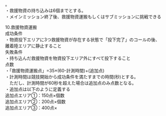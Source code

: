 。  
	・救援物資の持ち込みは6個までとする。  
・メインミッション終了後、救援物資運搬もしくはサブミッションに挑戦できる  
	  
10.救援物資運搬  
	成功条件  
・物資投下エリアに3つ救援物資が存在する状態で「投下完了」のコールの後、離着陸エリアに静止すること  
	失敗条件  
		・持ち込んだ救援物資を物資投下エリア外にすべて投下すること  
	点数  
・「救援物資運搬点」=35×(60-計測時間)+(追加点)  
・計測時間は競技開始から成功条件を満たすまでの時間(秒)とする。  
　ただし、計測時間が60秒を超えた場合は追加点のみ点数となる。  
・追加点は以下のように定義する  
			追加点エリア①：150点×個数  
			追加点エリア②：200点×個数  
			追加点エリア③：400点×